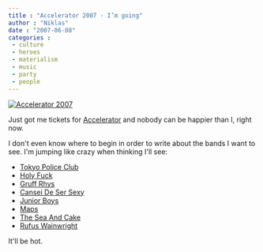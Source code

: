 ```yaml
---
title : "Accelerator 2007 - I’m going"
author : "Niklas"
date : "2007-06-08"
categories : 
 - culture
 - heroes
 - materialism
 - music
 - party
 - people
---
```


[![Accelerator 2007](http://farm2.static.flickr.com/1121/534599595_be6729363f.jpg)](http://farm2.static.flickr.com/1121/534599595_b810a9b61d_o.png)

Just got me tickets for [Accelerator](http://www.luger.se/accelerator) and nobody can be happier than I, right now.

I don't even know where to begin in order to write about the bands I want to see. I'm jumping like crazy when thinking I'll see:

- [Tokyo Police Club](http://www.tokyopoliceclub.net)
- [Holy Fuck](http://www.holyfuckmusic.com)
- [Gruff Rhys](http://www.myspace.com/candylionmusic)
- [Cansei De Ser Sexy](http://www.myspace.com/canseidesersexy)
- [Junior Boys](http://www.juniorboys.net)
- [Maps](http://www.myspace.com/mapsmusic)
- [The Sea And Cake](http://www.theseaandcake.com)
- [Rufus Wainwright](http://www.rufuswainwright.com)

It'll be hot.
